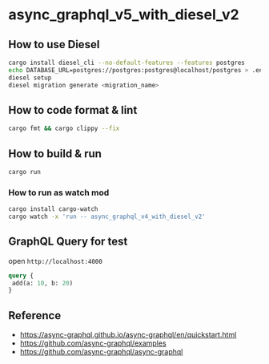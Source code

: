 # async_graphql_v5_with_diesel_v2

## How to use Diesel

```bash
cargo install diesel_cli --no-default-features --features postgres
echo DATABASE_URL=postgres://postgres:postgres@localhost/postgres > .env
diesel setup
diesel migration generate <migration_name>
```

## How to code format & lint

```bash
cargo fmt && cargo clippy --fix
```

## How to build & run

```bash
cargo run
```

### How to run as watch mod

```bash
cargo install cargo-watch
cargo watch -x 'run -- async_graphql_v4_with_diesel_v2'
```

## GraphQL Query for test

open `http://localhost:4000`

```graphql
query {
 add(a: 10, b: 20)
}
```

## Reference

- https://async-graphql.github.io/async-graphql/en/quickstart.html
- https://github.com/async-graphql/examples
- https://github.com/async-graphql/async-graphql


